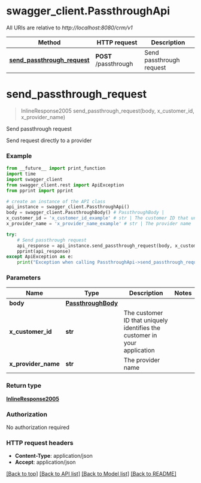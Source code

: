 # swagger_client.PassthroughApi

All URIs are relative to *http://localhost:8080/crm/v1*

Method | HTTP request | Description
------------- | ------------- | -------------
[**send_passthrough_request**](PassthroughApi.md#send_passthrough_request) | **POST** /passthrough | Send passthrough request

# **send_passthrough_request**
> InlineResponse2005 send_passthrough_request(body, x_customer_id, x_provider_name)

Send passthrough request

Send request directly to a provider

### Example
```python
from __future__ import print_function
import time
import swagger_client
from swagger_client.rest import ApiException
from pprint import pprint

# create an instance of the API class
api_instance = swagger_client.PassthroughApi()
body = swagger_client.PassthroughBody() # PassthroughBody | 
x_customer_id = 'x_customer_id_example' # str | The customer ID that uniquely identifies the customer in your application
x_provider_name = 'x_provider_name_example' # str | The provider name

try:
    # Send passthrough request
    api_response = api_instance.send_passthrough_request(body, x_customer_id, x_provider_name)
    pprint(api_response)
except ApiException as e:
    print("Exception when calling PassthroughApi->send_passthrough_request: %s\n" % e)
```

### Parameters

Name | Type | Description  | Notes
------------- | ------------- | ------------- | -------------
 **body** | [**PassthroughBody**](PassthroughBody.md)|  | 
 **x_customer_id** | **str**| The customer ID that uniquely identifies the customer in your application | 
 **x_provider_name** | **str**| The provider name | 

### Return type

[**InlineResponse2005**](InlineResponse2005.md)

### Authorization

No authorization required

### HTTP request headers

 - **Content-Type**: application/json
 - **Accept**: application/json

[[Back to top]](#) [[Back to API list]](../README.md#documentation-for-api-endpoints) [[Back to Model list]](../README.md#documentation-for-models) [[Back to README]](../README.md)

